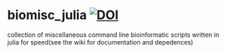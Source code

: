 # biomisc_julia [![DOI](https://zenodo.org/badge/DOI/10.5281/zenodo.4263435.svg)](https://doi.org/10.5281/zenodo.4263435)
collection of miscellaneous command line bioinformatic scripts written in julia for speed(see the wiki for documentation and depedences)
  
